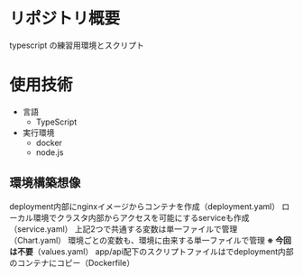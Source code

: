 # リポジトリ概要
typescript の練習用環境とスクリプト

# 使用技術
- 言語
    - TypeScript
- 実行環境
    - docker
    - node.js

## 環境構築想像
deployment内部にnginxイメージからコンテナを作成（deployment.yaml）
ローカル環境でクラスタ内部からアクセスを可能にするserviceも作成（service.yaml）
上記2つで共通する変数は単一ファイルで管理（Chart.yaml）
環境ごとの変数も、環境に由来する単一ファイルで管理 **※ 今回は不要**（values.yaml）
app/api配下のスクリプトファイルはでdeployment内部のコンテナにコピー（Dockerfile）
